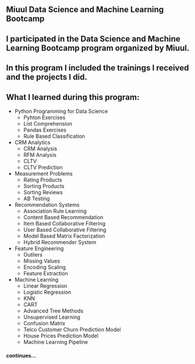 ## Miuul Data Science and Machine Learning Bootcamp
## I participated in the Data Science and Machine Learning Bootcamp program organized by Miuul. 
## In this program I included the trainings I received and the projects I did.

## What I learned during this program:
- Python Programming for Data Science
  - Pyhton Exercises
  - List Comprehension
  - Pandas Exercises
  - Rule Based Classification
- CRM Analytics
  - CRM Analysis 
  - RFM Analysis
  - CLTV
  - CLTV Prediction
- Measurement Problems
  - Rating Products
  - Sorting Products
  - Sorting Reviews
  - AB Testing
- Recommendation Systems
  - Association Rule Learning
  - Content Based Recommendation
  - Item Based Collaborative Filtering
  - User Based Collaborative Filtering
  - Model Based Matrix Factorization
  - Hybrid Recommender System
- Feature Engineering
  - Outliers
  - Missing Values
  - Encoding Scaling
  - Feature Extraction
- Machine Learning
  - Linear Regression
  - Logistic Regression
  - KNN
  - CART
  - Advanced Tree Methods
  - Unsupervised Learning
  - Confusion Matrix
  - Telco Customer Churn Prediction Model
  - House Prices Prediction Model
  - Machine Learning Pipeline

#### continues...
